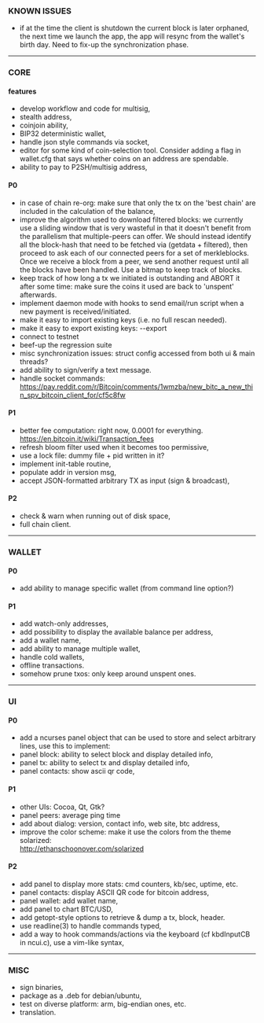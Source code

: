 ### KNOWN ISSUES
* if at the time the client is shutdown the current block is later orphaned,
  the next time we launch the app, the app will resync from the wallet's birth
  day. Need to fix-up the synchronization phase.

---

### CORE

#### features
* develop workflow and code for multisig,
* stealth address,
* coinjoin ability,
* BIP32 deterministic wallet,
* handle json style commands via socket,
* editor for some kind of coin-selection tool. Consider adding a flag in
  wallet.cfg that says whether coins on an address are spendable.
* ability to pay to P2SH/multisig address,

#### P0
* in case of chain re-org: make sure that only the tx on the 'best chain' are
  included in the calculation of the balance,
* improve the algorithm used to download filtered blocks: we currently use a
  sliding window that is very wasteful in that it doesn't benefit from the
  parallelism that multiple-peers can offer. We should instead identify all
  the block-hash that need to be fetched via (getdata + filtered), then proceed
  to ask each of our connected peers for a set of merkleblocks. Once we receive
  a block from a peer, we send another request until all the blocks have been
  handled.  Use a bitmap to keep track of blocks.
* keep track of how long a tx we initiated is outstanding and ABORT it after
  some time: make sure the coins it used are back to 'unspent' afterwards.
* implement daemon mode with hooks to send email/run script when a new payment
  is received/initiated.
* make it easy to import existing keys (i.e. no full rescan needed).
* make it easy to export existing keys: --export
* connect to testnet
* beef-up the regression suite
* misc synchronization issues: struct config accessed from both ui & main
  threads?
* add ability to sign/verify a text message.
* handle socket commands:
  https://pay.reddit.com/r/Bitcoin/comments/1wmzba/new_bitc_a_new_thin_spv_bitcoin_client_for/cf5c8fw

#### P1
* better fee computation: right now, 0.0001 for everything.
    https://en.bitcoin.it/wiki/Transaction_fees
* refresh bloom filter used when it becomes too permissive,
* use a lock file: dummy file + pid written in it?
* implement init-table routine,
* populate addr in version msg,
* accept JSON-formatted arbitrary TX as input (sign & broadcast),

#### P2
* check & warn when running out of disk space,
* full chain client.

---

### WALLET

#### P0
* add ability to manage specific wallet (from command line option?)

#### P1
* add watch-only addresses,
* add possibility to display the available balance per address,
* add a wallet name,
* add ability to manage multiple wallet,
* handle cold wallets,
* offline transactions.
* somehow prune txos: only keep around unspent ones.

---

### UI

#### P0
* add a ncurses panel object that can be used to store and select arbitrary
  lines, use this to implement:
* panel block: ability to select block and display detailed info,
* panel tx: ability to select tx and display detailed info,
* panel contacts: show ascii qr code,

#### P1
* other UIs: Cocoa, Qt, Gtk?
* panel peers: average ping time
* add about dialog: version, contact info, web site, btc address,
* improve the color scheme: make it use the colors from the theme solarized:  
    http://ethanschoonover.com/solarized

#### P2
* add panel to display more stats: cmd counters, kb/sec, uptime, etc.
* panel contacts: display ASCII QR code for bitcoin address,
* panel wallet: add wallet name,
* add panel to chart BTC/USD,
* add getopt-style options to retrieve & dump a tx, block, header.
* use readline(3) to handle commands typed,
* add a way to hook commands/actions via the keyboard (cf kbdInputCB in
   ncui.c), use a vim-like syntax,

---

### MISC

* sign binaries,
* package as a .deb for debian/ubuntu,
* test on diverse platform: arm, big-endian ones, etc.
* translation.
